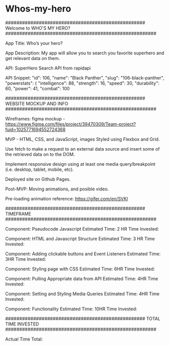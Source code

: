 # Whos-my-hero
################################################## Welcome to WHO'S MY HERO?  ######################################################

App Title: Who’s your hero?


App Description: My app will allow you to search you favorite superhero and get relevant data on them.


API: SuperHero Search API from rapidapi


API Snippet:  "id": 106,
        "name": "Black Panther",
        "slug": "106-black-panther",
        "powerstats": {
            "intelligence": 88,
            "strength": 16,
            "speed": 30,
            "durability": 60,
            "power": 41,
            "combat": 100

################################################## WEBSITE MOCKUP AND INFO ######################################################


Wireframes: figma mockup - https://www.figma.com/files/project/39470309/Team-project?fuid=1025771694552724368

MVP - HTML, CSS, and JavaScript, images
Styled using Flexbox and Grid.

Use fetch to make a request to an external data source and insert some of the retrieved data on to the DOM.

Implement responsive design using at least one media query/breakpoint (i.e. desktop, tablet, mobile, etc).

Deployed site on Github Pages.



Post-MVP: Moving animations, and posible video.

Pre-loading animation reference: https://gifer.com/en/SVKl


################################################## TIMEFRAME ######################################################


Component: Pseudocode Javascript
Estimated Time: 2 HR
Time Invested:






Component: HTML and Javascript Structure
Estimated Time: 3 HR
Time Invested:








Component: Adding clickable buttons and Event Listeners
Estimated Time:  3HR
Time Invested:






Component: Styling page with CSS
Estimated Time:  6HR
Time Invested:






Component: Pulling Appropriate data from API
Estimated Time: 4HR
Time Invested:







Component: Setting and Styling Media Queries
Estimated Time: 4HR
Time Invested:





Component: Functionality
Estimated Time: 10HR
Time Invested:




################################################## TOTAL TIME INVESTED ######################################################



Actual Time Total:










